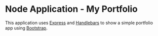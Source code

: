 # Node Application - My Portfolio
This application uses [Express](https://expressjs.com/) and [Handlebars](https://handlebarsjs.com/) to show a simple portfolio app using [Bootstrap](http://getbootstrap.com/).

